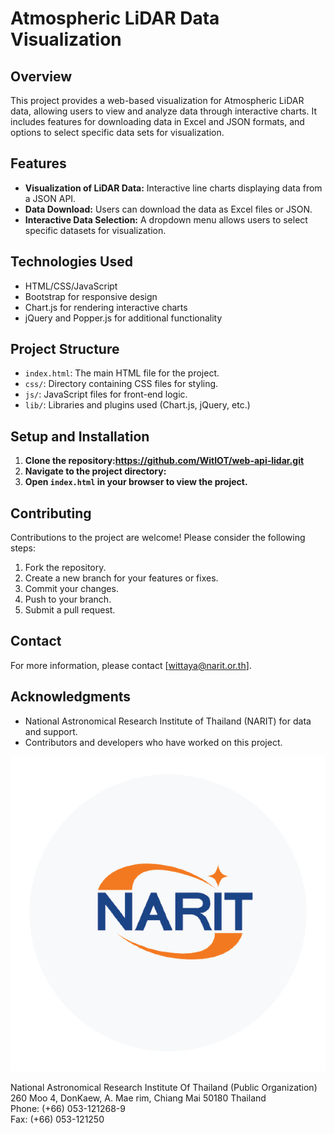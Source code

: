 # Atmospheric LiDAR Data Visualization

## Overview
This project provides a web-based visualization for Atmospheric LiDAR data, allowing users to view and analyze data through interactive charts. It includes features for downloading data in Excel and JSON formats, and options to select specific data sets for visualization.

## Features
- **Visualization of LiDAR Data:** Interactive line charts displaying data from a JSON API.
- **Data Download:** Users can download the data as Excel files or JSON.
- **Interactive Data Selection:** A dropdown menu allows users to select specific datasets for visualization.

## Technologies Used
- HTML/CSS/JavaScript
- Bootstrap for responsive design
- Chart.js for rendering interactive charts
- jQuery and Popper.js for additional functionality

## Project Structure
- `index.html`: The main HTML file for the project.
- `css/`: Directory containing CSS files for styling.
- `js/`: JavaScript files for front-end logic.
- `lib/`: Libraries and plugins used (Chart.js, jQuery, etc.)

## Setup and Installation
1. **Clone the repository:https://github.com/WitIOT/web-api-lidar.git**
2. **Navigate to the project directory:**
3. **Open `index.html` in your browser to view the project.**

## Contributing
Contributions to the project are welcome! Please consider the following steps:
1. Fork the repository.
2. Create a new branch for your features or fixes.
3. Commit your changes.
4. Push to your branch.
5. Submit a pull request.

## Contact
For more information, please contact [wittaya@narit.or.th].

## Acknowledgments
- National Astronomical Research Institute of Thailand (NARIT) for data and support.
- Contributors and developers who have worked on this project.

![NARIT Logo](NARIT.png)

National Astronomical Research Institute Of Thailand (Public Organization)  
260 Moo 4, DonKaew, A. Mae rim, Chiang Mai 50180 Thailand  
Phone: (+66) 053-121268-9  
Fax: (+66) 053-121250
